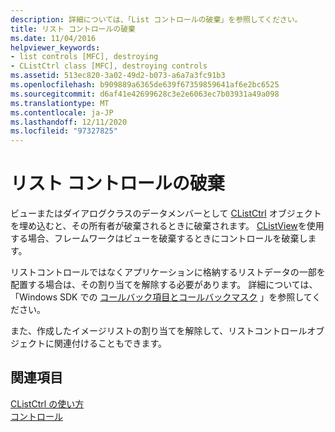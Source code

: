 ```yaml
---
description: 詳細については、「List コントロールの破棄」を参照してください。
title: リスト コントロールの破棄
ms.date: 11/04/2016
helpviewer_keywords:
- list controls [MFC], destroying
- CListCtrl class [MFC], destroying controls
ms.assetid: 513ec820-3a02-49d2-b073-a6a7a3fc91b3
ms.openlocfilehash: b909889a6365de639f67359859641af6e2bc6525
ms.sourcegitcommit: d6af41e42699628c3e2e6063ec7b03931a49a098
ms.translationtype: MT
ms.contentlocale: ja-JP
ms.lasthandoff: 12/11/2020
ms.locfileid: "97327825"
---
```

# <a name="destroying-the-list-control"></a>リスト コントロールの破棄

ビューまたはダイアログクラスのデータメンバーとして [CListCtrl](reference/clistctrl-class.md) オブジェクトを埋め込むと、その所有者が破棄されるときに破棄されます。 [CListView](reference/clistview-class.md)を使用する場合、フレームワークはビューを破棄するときにコントロールを破棄します。

リストコントロールではなくアプリケーションに格納するリストデータの一部を配置する場合は、その割り当てを解除する必要があります。 詳細については、「Windows SDK での [コールバック項目とコールバックマスク](/windows/win32/Controls/using-list-view-controls) 」を参照してください。

また、作成したイメージリストの割り当てを解除して、リストコントロールオブジェクトに関連付けることもできます。

## <a name="see-also"></a>関連項目

[CListCtrl の使い方](using-clistctrl.md)<br/>
[コントロール](controls-mfc.md)
